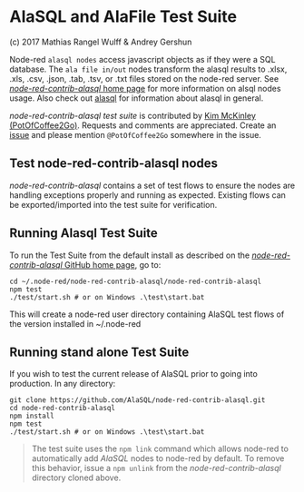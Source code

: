 # AlaSQL and AlaFile Test Suite

(c) 2017 Mathias Rangel Wulff & Andrey Gershun

Node-red `alasql nodes` access javascript objects as if they were a SQL database.
The `ala file in/out` nodes transform the alasql results to .xlsx, .xls, .csv,
.json, .tab, .tsv, or .txt files stored on the node-red server. See
[*node-red-contrib-alasql* home page](https://github.com/AlaSQL/node-red-contrib-alasql)
for more information on alsql nodes usage. Also check out 
[alasql](https://github.com/agershun/alasql) for information about alasql
in general.

*node-red-contrib-alasql test suite* is contributed by
[Kim McKinley (PotOfCoffee2Go)](http://github.com/potofcoffee2go). Requests and
comments are appreciated. Create an 
[issue](https://github.com/AlaSQL/node-red-contrib-alasql/issues) and please
mention `@PotOfCoffee2Go` somewhere in the issue.

## Test node-red-contrib-alasql nodes

*node-red-contrib-alasql* contains a set of test flows to ensure the nodes are
handling exceptions properly and running as expected. Existing flows can be 
exported/imported into the test suite for verification.

## Running Alasql Test Suite
To run the Test Suite from the default install as described on the 
[*node-red-contrib-alasql* GitHub home page](https://github.com/AlaSQL/node-red-contrib-alasql),
go to:
```
cd ~/.node-red/node-red-contrib-alasql/node-red-contrib-alasql
npm test
./test/start.sh # or on Windows .\test\start.bat

```
This will create a node-red user directory containing AlaSQL test flows of
the version installed in ~/.node-red

## Running stand alone Test Suite
If you wish to test the current release of AlaSQL prior to going into production.
In any directory:
```
git clone https://github.com/AlaSQL/node-red-contrib-alasql.git
cd node-red-contrib-alasql
npm install
npm test
./test/start.sh # or on Windows .\test\start.bat

```

> The test suite uses the `npm link` command which allows node-red to
automatically add *AlaSQL* nodes to node-red by default. To remove this behavior,
issue a `npm unlink` from the *node-red-contrib-alasql* directory cloned above.

